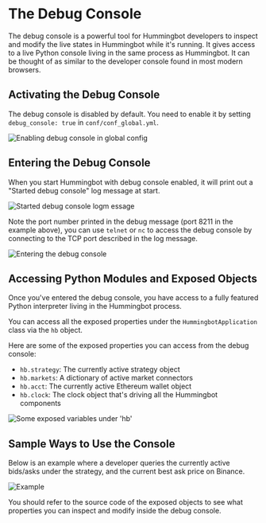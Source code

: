 # The Debug Console

The debug console is a powerful tool for Hummingbot developers to inspect and modify the live states in Hummingbot while it's running. It gives access to a live Python console living in the same process as Hummingbot. It can be thought of as similar to the developer console found in most modern browsers.

## Activating the Debug Console

The debug console is disabled by default. You need to enable it by setting `debug_console: true` in `conf/conf_global.yml`.

![Enabling debug console in global config](/assets/img/debug1.png)

## Entering the Debug Console

When you start Hummingbot with debug console enabled, it will print out a "Started debug console" log message at start.

![Started debug console logm essage](/assets/img/debug2.png)

Note the port number printed in the debug message (port 8211 in the example above), you can use `telnet` or `nc` to access the debug console by connecting to the TCP port described in the log message.

![Entering the debug console](/assets/img/debug3.png)

## Accessing Python Modules and Exposed Objects

Once you've entered the debug console, you have access to a fully featured Python interpreter living in the Hummingbot process.

You can access all the exposed properties under the `HummingbotApplication` class via the `hb` object.

Here are some of the exposed properties you can access from the debug console:

- `hb.strategy`: The currently active strategy object
- `hb.markets`: A dictionary of active market connectors
- `hb.acct`: The currently active Ethereum wallet object
- `hb.clock`: The clock object that's driving all the Hummingbot components

![Some exposed variables under 'hb'](/assets/img/debug4.png)

## Sample Ways to Use the Console

Below is an example where a developer queries the currently active bids/asks under the strategy, and the current best ask price on Binance.

![Example](/assets/img/debug5.png)

You should refer to the source code of the exposed objects to see what properties you can inspect and modify inside the debug console.
